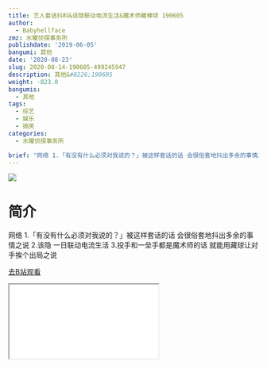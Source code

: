 ```yaml
---
title: 艺人套话抖料&该隐联动电流生活&魔术师藏棒球 190605
author:
  - Babyhellface
zmz: 水曜侦探事务所
publishdate: '2019-06-05'
bangumi: 其他
date: '2020-08-23'
slug: 2020-08-14-190605-499245947
description: 其他&#8226;190605
weight: -823.0
bangumis:
  - 其他
tags:
  - 综艺
  - 娱乐
  - 搞笑
categories:
  - 水曜侦探事务所

brief: "网络 1.「有没有什么必须对我说的？」被这样套话的话 会很俗套地抖出多余的事情之说 2.该隐 一日联动电流生活 3.投手和一垒手都是魔术师的话 就能用藏球让对手挨个出局之说"
---
```

![](https://raw.githubusercontent.com/tcgriffith/owaraisite/master/static/tmpimg/3552d3ec11f550be7e3c39133e6f044961fa36bb.jpg.480.jpg)
# 简介  
网络
1.「有没有什么必须对我说的？」被这样套话的话 会很俗套地抖出多余的事情之说
2.该隐 一日联动电流生活
3.投手和一垒手都是魔术师的话 就能用藏球让对手挨个出局之说  

[去B站观看](https://www.bilibili.com/video/av499245947/)
<div class ="resp-container"><iframe class="testiframe" src="//player.bilibili.com/player.html?aid=499245947"", scrolling="no", allowfullscreen="true" > </iframe></div> 
